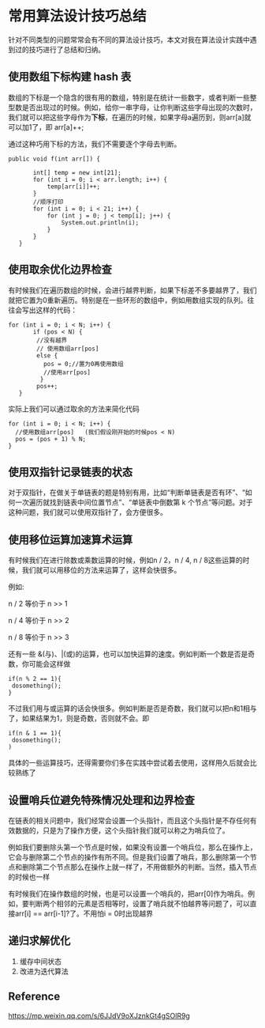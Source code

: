 # 常用算法设计技巧总结

针对不同类型的问题常常会有不同的算法设计技巧，本文对我在算法设计实践中遇到过的技巧进行了总结和归纳。

## 使用数组下标构建 hash 表

数组的下标是一个隐含的很有用的数组，特别是在统计一些数字，或者判断一些整型数是否出现过的时候。例如，给你一串字母，让你判断这些字母出现的次数时，我们就可以把这些字母作为**下标**，在遍历的时候，如果字母a遍历到，则arr[a]就可以加1了，即  arr[a]++;

通过这种巧用下标的方法，我们不需要逐个字母去判断。

```
public void f(int arr[]) {

       int[] temp = new int[21];
       for (int i = 0; i < arr.length; i++) {
           temp[arr[i]]++;
       }
       //顺序打印
       for (int i = 0; i < 21; i++) {
           for (int j = 0; j < temp[i]; j++) {
               System.out.println(i);
           }
       }
   }
```



## 使用取余优化边界检查

有时候我们在遍历数组的时候，会进行越界判断，如果下标差不多要越界了，我们就把它置为0重新遍历。特别是在一些环形的数组中，例如用数组实现的队列。往往会写出这样的代码：



```
for (int i = 0; i < N; i++) {
       if (pos < N) {
        //没有越界
        // 使用数组arr[pos]
        else {
          pos = 0;//置为0再使用数组
          //使用arr[pos]
         }
        pos++;
   }
```



实际上我们可以通过取余的方法来简化代码



```
for (int i = 0; i < N; i++) {
  //使用数组arr[pos]   (我们假设刚开始的时候pos < N)
  pos = (pos + 1) % N;
}
```

## 使用双指针记录链表的状态

对于双指针，在做关于单链表的题是特别有用，比如“判断单链表是否有环”、“如何一次遍历就找到链表中间位置节点”、“单链表中倒数第 k 个节点”等问题。对于这种问题，我们就可以使用双指针了，会方便很多。

## 使用移位运算加速算术运算

有时候我们在进行除数或乘数运算的时候，例如n / 2，n / 4, n / 8这些运算的时候，我们就可以用移位的方法来运算了，这样会快很多。



例如:



n / 2 等价于 n >> 1

n / 4 等价于 n >> 2

n / 8 等价于 n >> 3

还有一些 &(与)、|(或)的运算，也可以加快运算的速度。例如判断一个数是否是奇数，你可能会这样做



```
if(n % 2 == 1){
 dosomething();
}
```



不过我们用与或运算的话会快很多。例如判断是否是奇数，我们就可以把n和1相与了，如果结果为1，则是奇数，否则就不会。即



```
if(n & 1 == 1){
 dosomething();
)
```



具体的一些运算技巧，还得需要你们多在实践中尝试着去使用，这样用久后就会比较熟练了

## 设置哨兵位避免特殊情况处理和边界检查

在链表的相关问题中，我们经常会设置一个头指针，而且这个头指针是不存任何有效数据的，只是为了操作方便，这个头指针我们就可以称之为哨兵位了。



例如我们要删除头第一个节点是时候，如果没有设置一个哨兵位，那么在操作上，它会与删除第二个节点的操作有所不同。但是我们设置了哨兵，那么删除第一个节点和删除第二个节点那么在操作上就一样了，不用做额外的判断。当然，插入节点的时候也一样

有时候我们在操作数组的时候，也是可以设置一个哨兵的，把arr[0]作为哨兵。例如，要判断两个相邻的元素是否相等时，设置了哨兵就不怕越界等问题了，可以直接arr[i] == arr[i-1]?了。不用怕i = 0时出现越界

## 递归求解优化

1. 缓存中间状态
2. 改进为迭代算法

## Reference

<https://mp.weixin.qq.com/s/6JJdV9oXJznkGt4gSOlR9g>
